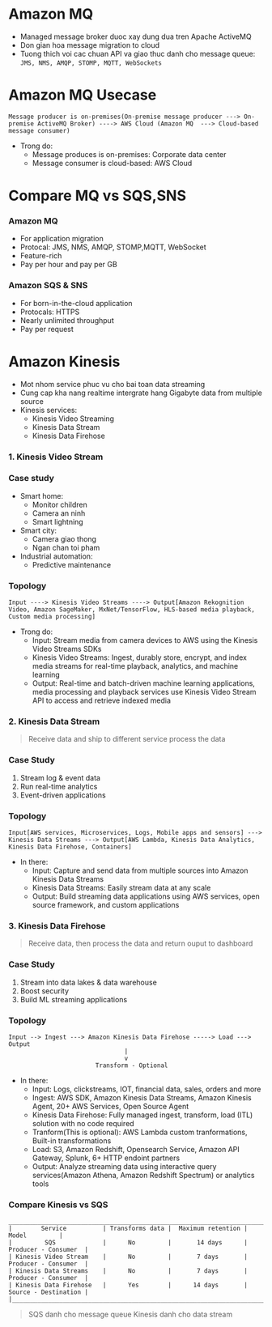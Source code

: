 # Amazon MQ
- Managed message broker duoc xay dung dua tren Apache ActiveMQ
- Don gian hoa message migration to cloud
- Tuong thich voi cac chuan API va giao thuc danh cho message queue: `JMS, NMS, AMQP, STOMP, MQTT, WebSockets`

# Amazon MQ Usecase
```
Message producer is on-premises(On-premise message producer ---> On-premise ActiveMQ Broker) ----> AWS Cloud (Amazon MQ  ---> Cloud-based message consumer)
```
- Trong do:
    + Message produces is on-premises: Corporate data center
    + Message consumer is cloud-based: AWS Cloud

# Compare MQ vs SQS,SNS
### Amazon MQ
- For application migration
- Protocal: JMS, NMS, AMQP, STOMP,MQTT, WebSocket
- Feature-rich
- Pay per hour and pay per GB
### Amazon SQS & SNS
- For born-in-the-cloud application
- Protocals: HTTPS
- Nearly unlimited throughput
- Pay per request

# Amazon Kinesis
- Mot nhom service phuc vu cho bai toan data streaming
- Cung cap kha nang realtime intergrate hang Gigabyte data from multiple source
- Kinesis services:
    + Kinesis Video Streaming
    + Kinesis Data Stream
    + Kinesis Data Firehose

### 1. Kinesis Video Stream
### Case study
- Smart home:
    + Monitor children
    + Camera an ninh
    + Smart lightning
- Smart city:
    + Camera giao thong
    + Ngan chan toi pham
- Industrial automation:
    + Predictive maintenance
### Topology
```
Input ----> Kinesis Video Streams ----> Output[Amazon Rekognition Video, Amazon SageMaker, MxNet/TensorFlow, HLS-based media playback, Custom media processing]
```
- Trong do:
    + Input: Stream media from camera devices to AWS using the Kinesis Video Streams SDKs
    + Kinesis Video Streams: Ingest, durably store, encrypt, and index media streams for real-time playback, analytics, and machine learning
    + Output: Real-time and batch-driven machine learning applications, media processing and playback services use Kinesis Video Stream API to access and retrieve indexed media

### 2. Kinesis Data Stream
>Receive data and ship to different service process the data

### Case Study
1. Stream log & event data
2. Run real-time analytics
3. Event-driven applications

### Topology
```
Input[AWS services, Microservices, Logs, Mobile apps and sensors] ---> Kinesis Data Streams ---> Output[AWS Lambda, Kinesis Data Analytics, Kinesis Data Firehose, Containers]
```
- In there:
    + Input: Capture and send data from multiple sources into Amazon Kinesis Data Streams
    + Kinesis Data Streams: Easily stream data at any scale
    + Output: Build streaming data applications using AWS services, open source framework, and custom applications

### 3. Kinesis Data Firehose
>Receive data, then process the data and return ouput to dashboard

### Case Study
1. Stream into data lakes & data warehouse
2. Boost security
3. Build ML streaming applications

### Topology
```
Input --> Ingest ---> Amazon Kinesis Data Firehose -----> Load ---> Output
                                |
                                v
                        Transform - Optional
```
- In there:
    + Input: Logs, clickstreams, IOT, financial data, sales, orders and more
    + Ingest: AWS SDK, Amazon Kinesis Data Streams, Amazon Kinesis Agent, 20+ AWS Services, Open Source Agent
    + Kinesis Data Firehose: Fully managed ingest, transform, load (ITL) solution with no code required
    + Tranform(This is optional): AWS Lambda custom tranformations, Built-in transformations
    + Load: S3, Amazon Redshift, Opensearch Service, Amazon API Gateway, Splunk, 6+ HTTP endoint partners
    + Output: Analyze streaming data using interactive query services(Amazon Athena, Amazon Redshift Spectrum) or analytics tools

### Compare Kinesis vs SQS
```
________________________________________________________________________________________
|        Service          | Transforms data |  Maximum retention |        Model         |
|         SQS             |      No         |       14 days      | Producer - Consumer  |
| Kinesis Video Stream    |      No         |       7 days       | Producer - Consumer  |
| Kinesis Data Streams    |      No         |       7 days       | Producer - Consumer  |
| Kinesis Data Firehose   |      Yes        |      14 days       | Source - Destination |
|_______________________________________________________________________________________|
```
>SQS danh cho message queue
>Kinesis danh cho data stream

